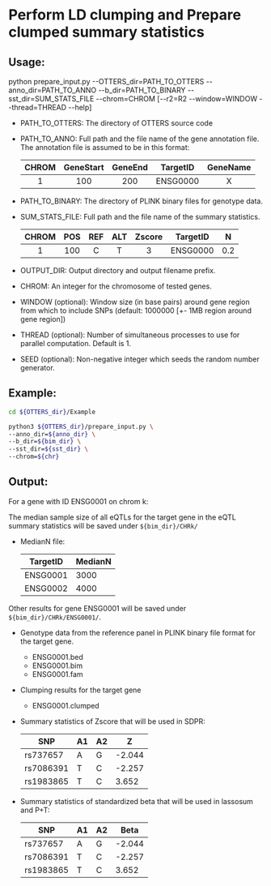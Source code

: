 # Perform LD clumping and Prepare clumped summary statistics

## Usage:
python prepare_input.py --OTTERS_dir=PATH_TO_OTTERS --anno_dir=PATH_TO_ANNO --b_dir=PATH_TO_BINARY --sst_dir=SUM_STATS_FILE --chrom=CHROM 
       [--r2=R2 --window=WINDOW --thread=THREAD --help]
                
 - PATH_TO_OTTERS: The directory of OTTERS source code

 - PATH_TO_ANNO: Full path and the file name of the gene annotation file. The annotation file is assumed to be in this format:

    | CHROM | GeneStart | GeneEnd |     TargetID    | GeneName | 
    |:-----:|:---------:|:-------:|:---------------:|:--------:|
    |   1   |    100    |   200   |     ENSG0000    |     X    |

 - PATH_TO_BINARY:  The directory of PLINK binary files for genotype data.

 - SUM_STATS_FILE: Full path and the file name of the summary statistics. 

    | CHROM | POS | REF | ALT | Zscore |  TargetID   |   N  |
    |:-----:|:---:|:---:|:---:|:------:|:-----------:|:----:|
    |   1   | 100 |  C  |  T  |   3    |   ENSG0000  |  0.2 |

 - OUTPUT_DIR: Output directory and output filename prefix.

 - CHROM: An integer for the chromosome of tested genes.  

 - WINDOW (optional): Window size (in base pairs) around gene region from which to include SNPs (default: 1000000 [+- 1MB region around gene region])
  
 - THREAD (optional): Number of simultaneous processes to use for parallel computation. Default is 1.

 - SEED (optional): Non-negative integer which seeds the random number generator.


## Example:

```bash
cd ${OTTERS_dir}/Example

python3 ${OTTERS_dir}/prepare_input.py \
--anno_dir=${anno_dir} \
--b_dir=${bim_dir} \
--sst_dir=${sst_dir} \
--chrom=${chr} 
```

## Output:

For a gene with ID ENSG0001 on chrom k: 

The median sample size of all eQTLs for the target gene in the eQTL summary statistics will be saved under ```${bim_dir}/CHRk/```

  - MedianN file:
   
    | TargetID 	|  MedianN 	|
    |----------	|-----------|
    | ENSG0001 	|    3000 	|
    | ENSG0002 	|    4000 	|

Other results for gene ENSG0001 will be saved under ```${bim_dir}/CHRk/ENSG0001/```.
  
 - Genotype data from the reference panel in PLINK binary file format for the target gene.
    - ENSG0001.bed
    - ENSG0001.bim
    - ENSG0001.fam

 - Clumping results for the target gene 
   - ENSG0001.clumped
    
 - Summary statistics of Zscore that will be used in SDPR:
   
    | SNP       	| A1 	| A2 	| Z      	|
    |-----------	|----	|----	|--------	|
    | rs737657  	| A  	| G  	| -2.044 	|
    | rs7086391 	| T  	| C  	| -2.257 	|
    | rs1983865 	| T  	| C  	| 3.652  	|

- Summary statistics of standardized beta that will be used in lassosum and P+T:
    
    | SNP       	| A1 	| A2 	| Beta      |
    |-----------	|----	|----	|-----------|
    | rs737657  	| A  	| G  	| -2.044 	|
    | rs7086391 	| T  	| C  	| -2.257 	|
    | rs1983865 	| T  	| C  	| 3.652  	|

